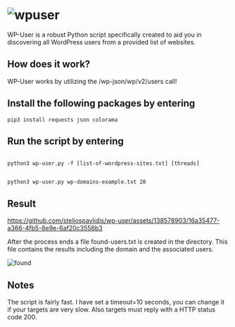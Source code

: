 # ![wpuser](https://github.com/steliospavlidis/wp-user/assets/138578903/2ca3ee00-19b6-42b7-aa8c-668e4f2f6289)

WP-User is a robust Python script specifically created to aid you in discovering all WordPress users from a provided list of websites.

## How does it work?

WP-User works by utilizing the /wp-json/wp/v2/users call!

## Install the following packages by entering

```
pip3 install requests json colorama
```

## Run the script by entering
```

python3 wp-user.py -f [list-of-wordpress-sites.txt] [threads]
```
```

python3 wp-user.py wp-domains-example.txt 20
```
## Result

https://github.com/steliospavlidis/wp-user/assets/138578903/16a35477-a366-4fb5-8e9e-6af20c3558b3

After the process ends a file found-users.txt is created in the directory. This file contains the results including the domain and the associated users.

![found](https://github.com/steliospavlidis/wp-user/assets/138578903/34245546-e640-4533-8d29-6434e1c44071)

## Notes
The script is fairly fast. I have set a timeout=10 seconds, you can change it if your targets are very slow. Also targets must reply with a HTTP status code 200.

